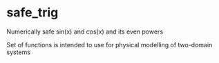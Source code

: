 # safe_trig
Numerically safe sin(x) and cos(x) and its even powers 

Set of functions is intended to use for physical modelling of two-domain systems
